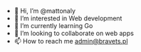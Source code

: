 - 👋 Hi, I’m @mattonaly
- 👀 I’m interested in Web development
- 🌱 I’m currently learning Go
- 💞️ I’m looking to collaborate on web apps
- 📫 How to reach me [admin@bravets.pl](mailto:admin@bravets.pl)

<!---
mattonaly/mattonaly is a ✨ special ✨ repository because its `README.md` (this file) appears on your GitHub profile.
You can click the Preview link to take a look at your changes.
--->
